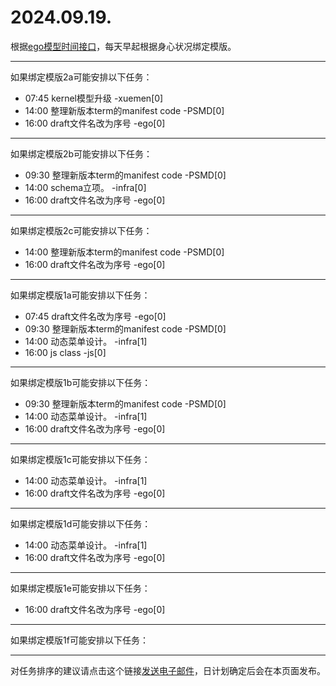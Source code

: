 # 2024.09.19.

根据[ego模型时间接口](https://gitee.com/hyg/blog/blob/master/timeflow.md)，每天早起根据身心状况绑定模版。

---
如果绑定模版2a可能安排以下任务：

- 07:45	kernel模型升级 -xuemen[0]
- 14:00	整理新版本term的manifest code -PSMD[0]
- 16:00	draft文件名改为序号 -ego[0]

---
如果绑定模版2b可能安排以下任务：

- 09:30	整理新版本term的manifest code -PSMD[0]
- 14:00	schema立项。 -infra[0]
- 16:00	draft文件名改为序号 -ego[0]

---
如果绑定模版2c可能安排以下任务：

- 14:00	整理新版本term的manifest code -PSMD[0]
- 16:00	draft文件名改为序号 -ego[0]

---
如果绑定模版1a可能安排以下任务：

- 07:45	draft文件名改为序号 -ego[0]
- 09:30	整理新版本term的manifest code -PSMD[0]
- 14:00	动态菜单设计。 -infra[1]
- 16:00	js class -js[0]

---
如果绑定模版1b可能安排以下任务：

- 09:30	整理新版本term的manifest code -PSMD[0]
- 14:00	动态菜单设计。 -infra[1]
- 16:00	draft文件名改为序号 -ego[0]

---
如果绑定模版1c可能安排以下任务：

- 14:00	动态菜单设计。 -infra[1]
- 16:00	draft文件名改为序号 -ego[0]

---
如果绑定模版1d可能安排以下任务：

- 14:00	动态菜单设计。 -infra[1]
- 16:00	draft文件名改为序号 -ego[0]

---
如果绑定模版1e可能安排以下任务：

- 16:00	draft文件名改为序号 -ego[0]

---
如果绑定模版1f可能安排以下任务：


---
对任务排序的建议请点击这个链接<a href="mailto:huangyg@mars22.com?subject=关于2024.09.19.任务排序的建议&body=date: 2024.09.19.%0D%0Afile: ../../blog/release/time/d.20240919.md%0D%0A---请勿修改邮件主题及以上内容---%0D%0A">发送电子邮件</a>，日计划确定后会在本页面发布。